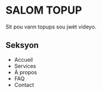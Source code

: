 # SALOM TOPUP

Sit pou vann topups sou jwèt videyo.

## Seksyon
- Accueil
- Services
- À propos
- FAQ
- Contact
